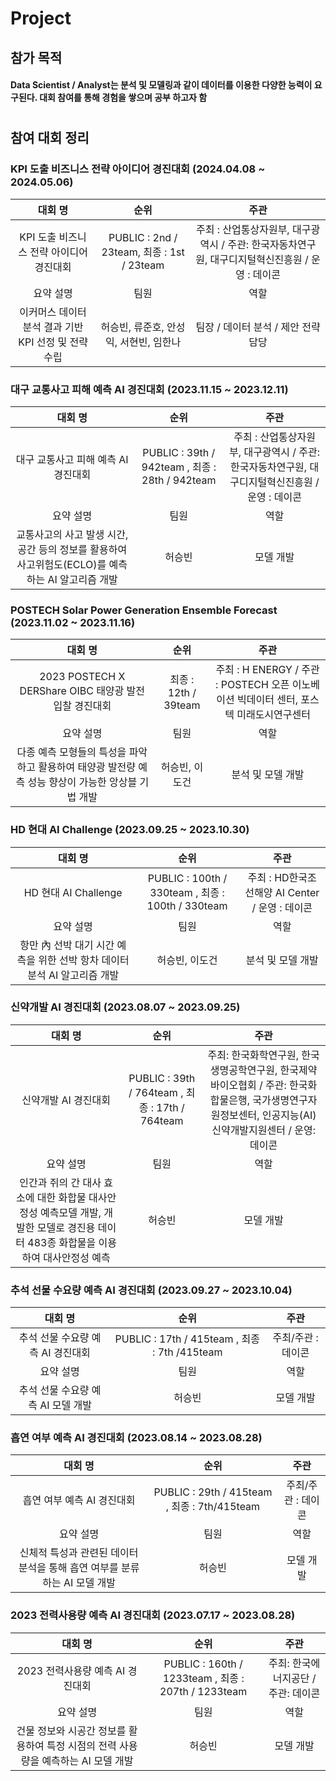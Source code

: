 # Project

## 참가 목적
#### Data Scientist / Analyst는 분석 및 모델링과 같이 데이터를 이용한 다양한 능력이 요구된다. 대회 참여를 통해 경험을 쌓으며 공부 하고자 함
# 
## 참여 대회 정리
### KPI 도출 비즈니스 전략 아이디어 경진대회 (2024.04.08 ~ 2024.05.06)
|대회 명|순위|주관|
|:---:|:---:|:---:|
|KPI 도출 비즈니스 전략 아이디어 경진대회|PUBLIC : 2nd / 23team, 최종 : 1st / 23team|주최 : 산업통상자원부, 대구광역시 / 주관: 한국자동차연구원, 대구디지털혁신진흥원 / 운영 : 데이콘|
|요약 설명|팀원|역할|
|이커머스 데이터 분석 결과 기반 KPI 선정 및 전략 수립|허승빈, 류준호, 안성익, 서현빈, 임한나|팀장 / 데이터 분석 / 제안 전략 담당|

### 대구 교통사고 피해 예측 AI 경진대회 (2023.11.15 ~ 2023.12.11)
|대회 명|순위|주관|
|:---:|:---:|:---:|
|대구 교통사고 피해 예측 AI 경진대회|PUBLIC : 39th / 942team , 최종 : 28th / 942team|주최 : 산업통상자원부, 대구광역시 / 주관: 한국자동차연구원, 대구디지털혁신진흥원 / 운영 : 데이콘|
|요약 설명|팀원|역할|
|교통사고의 사고 발생 시간, 공간 등의 정보를 활용하여 사고위험도(ECLO)를 예측하는 AI 알고리즘 개발|허승빈|모델 개발|

### POSTECH Solar Power Generation Ensemble Forecast (2023.11.02 ~ 2023.11.16)
|대회 명|순위|주관|
|:---:|:---:|:---:|
|2023 POSTECH X DERShare OIBC 태양광 발전 입찰 경진대회|최종 : 12th / 39team|주최 : H ENERGY / 주관 : POSTECH 오픈 이노베이션 빅데이터 센터, 포스텍 미래도시연구센터|
|요약 설명|팀원|역할|
|다종 예측 모형들의 특성을 파악하고 활용하여 태양광 발전량 예측 성능 향상이 가능한 앙상블 기법 개발|허승빈, 이도건|분석 및 모델 개발|

### HD 현대 AI Challenge (2023.09.25 ~ 2023.10.30)
|대회 명|순위|주관|
|:---:|:---:|:---:|
|HD 현대 AI Challenge|PUBLIC : 100th / 330team , 최종 : 100th / 330team|주최 : HD한국조선해양 AI Center / 운영 : 데이콘|
|요약 설명|팀원|역할|
|항만 內 선박 대기 시간 예측을 위한 선박 항차 데이터 분석 AI 알고리즘 개발|허승빈, 이도건|분석 및 모델 개발|

### 신약개발 AI 경진대회 (2023.08.07 ~ 2023.09.25)
|대회 명|순위|주관|
|:---:|:---:|:---:|
|신약개발 AI 경진대회|PUBLIC : 39th / 764team , 최종 : 17th / 764team|주최: 한국화학연구원, 한국생명공학연구원, 한국제약바이오협회 / 주관: 한국화합물은행, 국가생명연구자원정보센터, 인공지능(AI)신약개발지원센터 / 운영: 데이콘|
|요약 설명|팀원|역할|
|인간과 쥐의 간 대사 효소에 대한 화합물 대사안정성 예측모델 개발, 개발한 모델로 경진용 데이터 483종 화합물을 이용하여 대사안정성 예측|허승빈|모델 개발|


### 추석 선물 수요량 예측 AI 경진대회 (2023.09.27 ~ 2023.10.04)
|대회 명|순위|주관|
|:---:|:---:|:---:|
|추석 선물 수요량 예측 AI 경진대회|PUBLIC : 17th / 415team , 최종 : 7th /415team|주최/주관 : 데이콘|
|요약 설명|팀원|역할|
|추석 선물 수요량 예측 AI 모델 개발|허승빈|모델 개발|

### 흡연 여부 예측 AI 경진대회 (2023.08.14 ~ 2023.08.28)
|대회 명|순위|주관|
|:---:|:---:|:---:|
|흡연 여부 예측 AI 경진대회|PUBLIC : 29th / 415team , 최종 : 7th/415team|주최/주관 : 데이콘|
|요약 설명|팀원|역할|
|신체적 특성과 관련된 데이터 분석을 통해 흡연 여부를 분류하는 AI 모델 개발|허승빈|모델 개발|
  
### 2023 전력사용량 예측 AI 경진대회 (2023.07.17 ~ 2023.08.28)
|대회 명|순위|주관|
|:---:|:---:|:---:|
|2023 전력사용량 예측 AI 경진대회|PUBLIC : 160th / 1233team , 최종 : 207th / 1233team|주최: 한국에너지공단 / 주관: 데이콘|
|요약 설명|팀원|역할|
|건물 정보와 시공간 정보를 활용하여 특정 시점의 전력 사용량을 예측하는 AI 모델 개발|허승빈|모델 개발|
